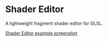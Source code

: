 # Shader Editor
A lightweight fragment shader editor for GLSL.

[Shader Editor example screenshot](/ShaderEditor.png)
